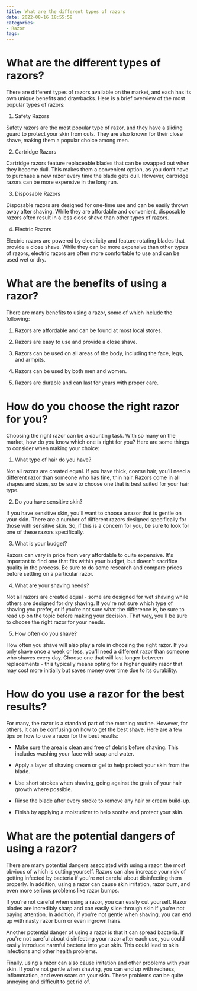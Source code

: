 ```yaml
---
title: What are the different types of razors 
date: 2022-08-16 18:55:58
categories:
- Razor
tags:
---
```



#  What are the different types of razors? 

There are different types of razors available on the market, and each has its own unique benefits and drawbacks. Here is a brief overview of the most popular types of razors:

1. Safety Razors

Safety razors are the most popular type of razor, and they have a sliding guard to protect your skin from cuts. They are also known for their close shave, making them a popular choice among men.

2. Cartridge Razors

Cartridge razors feature replaceable blades that can be swapped out when they become dull. This makes them a convenient option, as you don’t have to purchase a new razor every time the blade gets dull. However, cartridge razors can be more expensive in the long run.

3. Disposable Razors

Disposable razors are designed for one-time use and can be easily thrown away after shaving. While they are affordable and convenient, disposable razors often result in a less close shave than other types of razors.

4. Electric Razors

Electric razors are powered by electricity and feature rotating blades that provide a close shave. While they can be more expensive than other types of razors, electric razors are often more comfortable to use and can be used wet or dry.

#  What are the benefits of using a razor? 

There are many benefits to using a razor, some of which include the following: 

1. Razors are affordable and can be found at most local stores.

2. Razors are easy to use and provide a close shave.

3. Razors can be used on all areas of the body, including the face, legs, and armpits.

4. Razors can be used by both men and women.

5. Razors are durable and can last for years with proper care.

#  How do you choose the right razor for you? 

Choosing the right razor can be a daunting task. With so many on the market, how do you know which one is right for you? Here are some things to consider when making your choice:

1. What type of hair do you have? 

Not all razors are created equal. If you have thick, coarse hair, you'll need a different razor than someone who has fine, thin hair. Razors come in all shapes and sizes, so be sure to choose one that is best suited for your hair type.

2. Do you have sensitive skin? 

If you have sensitive skin, you'll want to choose a razor that is gentle on your skin. There are a number of different razors designed specifically for those with sensitive skin. So, if this is a concern for you, be sure to look for one of these razors specifically.

3. What is your budget? 

Razors can vary in price from very affordable to quite expensive. It's important to find one that fits within your budget, but doesn't sacrifice quality in the process. Be sure to do some research and compare prices before settling on a particular razor.

4. What are your shaving needs? 

Not all razors are created equal - some are designed for wet shaving while others are designed for dry shaving. If you're not sure which type of shaving you prefer, or if you're not sure what the difference is, be sure to read up on the topic before making your decision. That way, you'll be sure to choose the right razor for your needs.

5. How often do you shave? 

How often you shave will also play a role in choosing the right razor. If you only shave once a week or less, you'll need a different razor than someone who shaves every day. Choose one that will last longer between replacements - this typically means opting for a higher quality razor that may cost more initially but saves money over time due to its durability.

#  How do you use a razor for the best results? 

For many, the razor is a standard part of the morning routine. However, for others, it can be confusing on how to get the best shave. Here are a few tips on how to use a razor for the best results:

* Make sure the area is clean and free of debris before shaving. This includes washing your face with soap and water.

* Apply a layer of shaving cream or gel to help protect your skin from the blade.

* Use short strokes when shaving, going against the grain of your hair growth where possible.

* Rinse the blade after every stroke to remove any hair or cream build-up.

* Finish by applying a moisturizer to help soothe and protect your skin.

#  What are the potential dangers of using a razor?

There are many potential dangers associated with using a razor, the most obvious of which is cutting yourself. Razors can also increase your risk of getting infected by bacteria if you're not careful about disinfecting them properly. In addition, using a razor can cause skin irritation, razor burn, and even more serious problems like razor bumps.

If you're not careful when using a razor, you can easily cut yourself. Razor blades are incredibly sharp and can easily slice through skin if you're not paying attention. In addition, if you're not gentle when shaving, you can end up with nasty razor burn or even ingrown hairs.

Another potential danger of using a razor is that it can spread bacteria. If you're not careful about disinfecting your razor after each use, you could easily introduce harmful bacteria into your skin. This could lead to skin infections and other health problems.

Finally, using a razor can also cause irritation and other problems with your skin. If you're not gentle when shaving, you can end up with redness, inflammation, and even scars on your skin. These problems can be quite annoying and difficult to get rid of.
